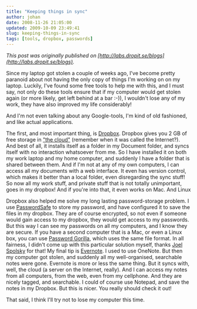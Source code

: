 ```yaml
---
title: "Keeping things in sync"
author: johan
date: 2008-11-26 21:05:00
updated: 2009-10-09 23:49:41
slug: keeping-things-in-sync
tags: [tools, dropbox, passwords]
---
```


*This post was originally published on [http://labs.dropit.se/blogs](http://labs.dropit.se/blogs).*

Since my laptop got stolen a couple of weeks ago, I've become pretty paranoid about not having the only copy of things I'm working on on my laptop. Luckily, I've found some free tools to help me with this, and I must say, not only do these tools ensure that if my computer would get stolen again (or more likely, get left behind at a bar :-)), I wouldn't lose any of my work, they have also improved my life considerably!

And I'm not even talking about any Google-tools, I'm kind of old fashioned, and like actual applications.

The first, and most important thing, is [Dropbox](http://getdropbox.com). Dropbox gives you 2 GB of free storage in ["the cloud"](http://en.wikipedia.org/wiki/Cloud_computing) (remember when it was called the Internet?). And best of all, it installs itself as a folder in my Document folder, and syncs itself with no interaction whatsoever from me. So I have installed it on both my work laptop and my home computer, and suddenly I have a folder that is shared between them. And if I'm not at any of my own computers, I can access all my documents with a web interface. It even has version control, which makes it better than a local folder, even disregarding the sync stuff! So now all my work stuff, and private stuff that is not totally unimportant, goes in my dropbox! And if you're into that, it even works on Mac. And Linux

Dropbox also helped me solve my long lasting password-storage problem. I use [PasswordSafe](http://passwordsafe.sourceforge.net/) to store my password, and have configured it to save the files in my dropbox. They are of course encrypted, so not even if someone would gain access to my dropbox, they would get access to my passwords. But this way I can see my passwords on all my computers, and I know they are secure. If you have a second computer that is a Mac, or even a Linux box, you can use [Password Gorilla](http://www.fpx.de/fp/Software/Gorilla/), which uses the same file format. In all fairness, I didn't come up with this particular solution myself, thanks [Joel Spolsky](http://www.joelonsoftware.com/items/2008/09/11b.html) for that!
My final tip is [Evernote](http://evernote.com/). I used to use OneNote. But then my computer got stolen, and suddenly all my well-organised, searchable notes were gone. Evernote is more or less the same thing. But it syncs with, well, the cloud (a server on the Internet, really). And I can access my notes from all computers, from the web, even from my cellphone. And they are nicely tagged, and searchable. I could of course use Notepad, and save the notes in my Dropbox. But this is nicer. You really should check it out!

That said, I think I'll try not to lose my computer this time.